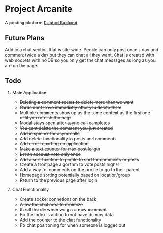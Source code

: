 # Project Arcanite

A posting platform
[Related Backend](https://github.com/riderjensen/arcanite-back)
## Future Plans

Add in a chat section that is site-wide. People can only post once a day and comment twice a day but they can chat all they want. Chat is created with web sockets with no DB so you only get the chat messages as long as you are on the page.

## Todo

1. Main Application
    * ~~Deleting a comment seems to delete more than we want~~
    * ~~Cards dont leave immedietly after you delete them~~
    * ~~Multiple comments show up as the same content as the first one until you refresh the page~~
    * ~~Modal stays open after async call completes~~
    * ~~You cant delete the comment you just created~~
    * ~~Add in spinner for async calls~~    
    * ~~Add delete functionality to posts and comments~~
    * ~~Add error reporting on application~~
    * ~~Make a text counter for max post length~~
    * ~~Let an account vote only once~~
    * ~~Add a sort function to profile to sort for comments or posts~~
    * Create a frontpage algorithm to vote posts higher
    * Add a way for comments on the profile to go to their parent
    * Homepage sorting potentially based on location/group
    * Return to the previous page after login

2. Chat Functionality
    * Create socket connetions on the back
    * ~~Allow the chat area to minimize~~
    * Scroll the div when we get a new comment
    * Fix the index.js action to not have dummy data
    * Add the counter to the chat functionality
    * Fix chat positioning for when someone is logged out

